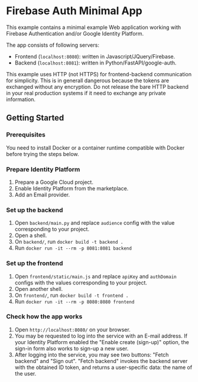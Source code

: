 # Firebase Auth Minimal App

This example contains a minimal example Web application working with Firebase
Authentication and/or Google Identity Platform.

The app consists of following servers:

- Frontend (`localhost:8080`): written in Javascript/JQuery/Firebase.
- Backend (`localhost:8081`): written in Python/FastAPI/google-auth.

This example uses HTTP (not HTTPS) for frontend-backend communication for simplicity.
This is in generall dangerous because the tokens are exchanged without any encryption.
Do not release the bare HTTP backend in your real production systems if it need to exchange any private information.

## Getting Started

### Prerequisites

You need to install Docker or a container runtime compatible with Docker before trying
the steps below.

### Prepare Identity Platform

1. Prepare a Google Cloud project.
1. Enable Identity Platform from the marketplace.
1. Add an Email provider.

### Set up the backend

1. Open `backend/main.py` and replace `audience` config with the value corresponding to
   your project.
1. Open a shell.
1. On `backend/`, run `docker build -t backend .`
1. Run `docker run -it --rm -p 8081:8081 backend`

### Set up the frontend

1. Open `frontend/static/main.js` and replace `apiKey` and `authDomain` configs with the
   values corresponding to your project.
1. Open another shell.
1. On `frontend/`, run `docker build -t frontend .`
1. Run `docker run -it --rm -p 8080:8080 frontend`

### Check how the app works

1. Open `http://localhost:8080/` on your browser.
1. You may be requested to log into the service with an E-mail address.
   If your Identity Platform enabled the "Enable create (sign-up)" option, the sign-in
   form also works to sign-up a new user.
1. After logging into the service, you may see two buttons: "Fetch backend" and "Sign
   out". "Fetch backend" invokes the backend server with the obtained ID token, and
   returns a user-specific data: the name of the user.
